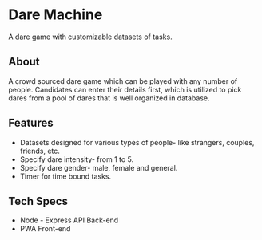 # Dare Machine
A dare game with customizable datasets of tasks.

## About
A crowd sourced dare game which can be played with any number of people. Candidates can enter their details first, which is utilized to pick dares from a pool of dares that is well organized in database.

## Features
* Datasets designed for various types of people- like strangers, couples, friends, etc.
* Specify dare intensity- from 1 to 5.
* Specify dare gender- male, female and general.
* Timer for time bound tasks.

## Tech Specs
* Node - Express API Back-end
* PWA Front-end
